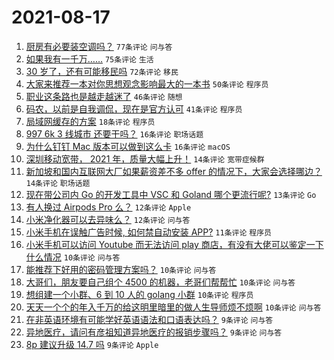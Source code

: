 # 2021-08-17

1. [厨房有必要装空调吗？](https://www.v2ex.com/t/796195) `77条评论` `问与答`
1. [如果我有一千万……](https://www.v2ex.com/t/796190) `75条评论` `生活`
1. [30 岁了，还有可能移民吗](https://www.v2ex.com/t/796248) `72条评论` `移民`
1. [大家来推荐一本对你思想观念影响最大的一本书](https://www.v2ex.com/t/796289) `50条评论` `程序员`
1. [职业这条路也是越走越迷了](https://www.v2ex.com/t/796187) `46条评论` `随想`
1. [码农，以前是自我调侃，现在是官方认可](https://www.v2ex.com/t/796200) `41条评论` `程序员`
1. [局域网缓存的方案](https://www.v2ex.com/t/796224) `18条评论` `程序员`
1. [997 6k 3 线城市 还要干吗？](https://www.v2ex.com/t/796284) `16条评论` `职场话题`
1. [为什么钉钉 Mac 版本可以做到这么卡](https://www.v2ex.com/t/796276) `16条评论` `macOS`
1. [深圳移动宽带， 2021 年，质量大幅上升！](https://www.v2ex.com/t/796292) `14条评论` `宽带症候群`
1. [新加坡和国内互联网大厂如果薪资差不多 offer 的情况下，大家会选择哪边？](https://www.v2ex.com/t/796245) `14条评论` `职场话题`
1. [现在带公司内 Go 的开发工具中 VSC 和 Goland 哪个更流行呢?](https://www.v2ex.com/t/796251) `13条评论` `Go`
1. [有人换过 Airpods Pro 么？](https://www.v2ex.com/t/796192) `12条评论` `Apple`
1. [小米净化器可以去异味么？](https://www.v2ex.com/t/796189) `12条评论` `问与答`
1. [小米手机在误触广告时候, 如何禁自动安装 APP?](https://www.v2ex.com/t/796204) `11条评论` `程序员`
1. [小米手机可以访问 Youtube 而无法访问 play 商店，有没有大佬可以鉴定一下什么情况](https://www.v2ex.com/t/796278) `10条评论` `问与答`
1. [能推荐下好用的密码管理方案吗？](https://www.v2ex.com/t/796264) `10条评论` `问与答`
1. [大哥们，朋友要自己组个 4500 的机器，老哥们帮帮忙](https://www.v2ex.com/t/796252) `10条评论` `问与答`
1. [想组建一个小群、6 到 10 人的 golang 小群](https://www.v2ex.com/t/796201) `10条评论` `程序员`
1. [天天一个个的年入千万的给这明里暗里的做人生导师烦不烦啊](https://www.v2ex.com/t/796215) `10条评论` `问与答`
1. [在非英语环境有可能学好英语语法和口语表达吗？](https://www.v2ex.com/t/796283) `9条评论` `问与答`
1. [异地医疗，请问有彦祖知道异地医疗的报销步骤吗？](https://www.v2ex.com/t/796270) `9条评论` `问与答`
1. [8p 建议升级 14.7 吗](https://www.v2ex.com/t/796244) `9条评论` `Apple`
